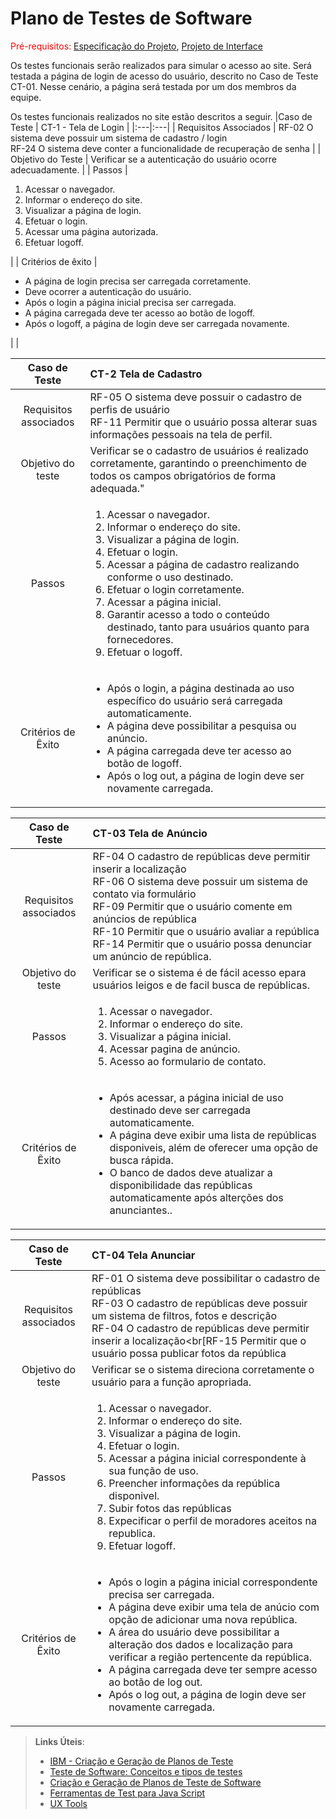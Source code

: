 # Plano de Testes de Software

<span style="color:red">Pré-requisitos: <a href="2-Especificação do Projeto.md"> Especificação do Projeto</a></span>, <a href="3-Projeto de Interface.md"> Projeto de Interface</a>

Os testes funcionais serão realizados para simular o acesso ao site. Será testada a página de login de acesso do usuário, descrito no Caso de Teste CT-01. Nesse cenário, a página será testada por um dos membros da equipe. 

Os testes funcionais realizados no site estão descritos a seguir.
|Caso de Teste    | CT-1 - Tela de Login |
|:---|:---|
| Requisitos Associados | RF-02 O sistema deve possuir um sistema de cadastro / login<br>RF-24 O sistema deve conter a funcionalidade de recuperação de senha |
| Objetivo do Teste | Verificar se a autenticação do usuário ocorre adecuadamente. |
| Passos | <ol><li>Acessar o navegador.</li><li>Informar o endereço do site.</li><li>Visualizar a página de login.</li><li>Efetuar o login.</li><li>Acessar uma página autorizada. </li><li>Efetuar logoff.</li></Ol>|
| Critérios de êxito |<ul><li>A página de login precisa ser carregada corretamente.</li><li>Deve ocorrer a autenticação do usuário.</li><li>Após o login a página inicial        precisa ser carregada.</li><li>A página carregada deve ter acesso ao botão de logoff.</li><li>Após o logoff, a página de login deve ser carregada novamente.</li>   </ul>|  |

 |Caso de Teste|CT-2 Tela de Cadastro|
 |:---:|:---|
 |Requisitos associados|RF-05 O sistema deve possuir o cadastro de perfis de usuário<br>RF-11 Permitir que o usuário possa alterar suas informações pessoais na tela de perfil.|
 |Objetivo do teste|Verificar se o cadastro de usuários é realizado corretamente, garantindo o preenchimento de todos os campos obrigatórios de forma adequada."|
 |Passos|<ol><li>Acessar o navegador.</li><li>Informar o endereço do site.</li><li>Visualizar a página de login.</li><li>Efetuar o login.</li><li>Acessar a página de cadastro realizando conforme o uso destinado.</li><li>Efetuar o login corretamente.</li><li>Acessar a página inicial.</li><li>Garantir acesso a todo o conteúdo destinado, tanto para usuários quanto para fornecedores.</li><li>Efetuar o logoff.</li></ol>
 |Critérios de Êxito|<ul><li>Após o login, a página destinada ao uso específico do usuário será carregada automaticamente.</li><li>A página deve possibilitar a pesquisa ou anúncio.</li><li>A página carregada deve ter acesso ao botão de logoff.</li><li>Após o log out, a página de login deve ser novamente carregada.</li></ul>| 


   |Caso de Teste|CT-03 Tela de Anúncio |
   |:---:|:---|
   |Requisitos associados|RF-04 O cadastro de repúblicas deve permitir inserir a localização<br>RF-06 O sistema deve possuir um sistema de contato via formulário<br>RF-09 Permitir que o usuário comente em anúncios de república<br>RF-10 Permitir que o usuário avaliar a república<br>RF-14 Permitir que o usuário possa denunciar um anúncio de república. |
   |Objetivo do teste|Verificar se o sistema é de fácil acesso epara usuários leigos e de facil busca de repúblicas.|
   |Passos|<ol><li>Acessar o navegador.</li><li>Informar o endereço do site.</li><li>Visualizar a página inicial.</li><li>Acessar pagina de anúncio.</li><li> Acesso  ao formulario de contato.</li></ol>|
   |Critérios de Êxito|<ul><li>Após acessar, a página inicial de uso destinado deve ser carregada automaticamente.</li><li>A página deve exibir uma lista de repúblicas disponiveis, além de oferecer uma opção de busca rápida.</li><li>O banco de dados deve atualizar a disponibilidade das repúblicas automaticamente após alterções dos anunciantes..</li></ul>|

 |Caso de Teste|CT-04 Tela Anunciar |
   |:---:|:---|
   |Requisitos associados|RF-01 O sistema deve possibilitar o cadastro de repúblicas<br>RF-03 O cadastro de repúblicas deve possuir um sistema de filtros, fotos e descrição<br>RF-04 O cadastro de repúblicas deve permitir inserir a localização<br[RF-15 Permitir que o usuário possa publicar fotos da república|
   |Objetivo do teste|Verificar se o sistema direciona corretamente o usuário para a função apropriada.|
   |Passos|<ol><li>Acessar o navegador.</li><li>Informar o endereço do site.</li><li>Visualizar a página de login.</li><li>Efetuar o login.</li><li>Acessar a página inicial correspondente à sua função de uso.</li><li>Preencher informações da república disponivel.</li><li>Subir fotos das repúblicas</li><li>Expecificar o perfil de moradores aceitos na republica.</li><li>Efetuar logoff.</li></ol>|
   |Critérios de Êxito|<ul><li>Após o login a página inicial correspondente precisa ser carregada.</li><li>A página deve exibir uma tela de anúcio com opção de adicionar uma nova república.</li><li>A área do usuário deve possibilitar a alteração dos dados e localização para verificar a região pertencente da república.</li><li>A página carregada deve ter sempre acesso ao botão de log out.</li><li>Após o log out, a página de login deve ser novamente carregada.</li></ul>|
   
 
> **Links Úteis**:
> - [IBM - Criação e Geração de Planos de Teste](https://www.ibm.com/developerworks/br/local/rational/criacao_geracao_planos_testes_software/index.html)
> -  [Teste de Software: Conceitos e tipos de testes](https://blog.onedaytesting.com.br/teste-de-software/)
> - [Criação e Geração de Planos de Teste de Software](https://www.ibm.com/developerworks/br/local/rational/criacao_geracao_planos_testes_software/index.html)
> - [Ferramentas de Test para Java Script](https://geekflare.com/javascript-unit-testing/)
> - [UX Tools](https://uxdesign.cc/ux-user-research-and-user-testing-tools-2d339d379dc7)
